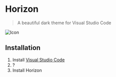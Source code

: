 # Horizon

> A beautiful dark theme for Visual Studio Code

![Icon](../icon.png)

## Installation

1. Install [Visual Studio Code](https://code.visualstudio.com/)
2. ?
3. Install Horizon